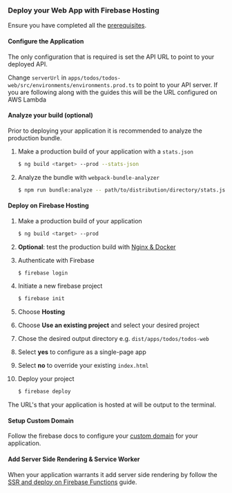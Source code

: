 ### Deploy your Web App with Firebase Hosting

Ensure you have completed all the [prerequisites].

#### Configure the Application

The only configuration that is required is set the API URL to point to your deployed API.

Change `serverUrl` in `apps/todos/todos-web/src/environments/environments.prod.ts` to point to your API server. If you are following along with the guides this will be the URL configured on AWS Lambda

#### Analyze your build (optional)

Prior to deploying your application it is recommended to analyze the production bundle.

1. Make a production build of your application with a `stats.json`

   ```bash
   $ ng build <target> --prod --stats-json
   ```

2. Analyze the bundle with `webpack-bundle-analyzer`

   ```bash
   $ npm run bundle:analyze -- path/to/distribution/directory/stats.json
   ```

#### Deploy on Firebase Hosting

1.  Make a production build of your application

    ```bash
    $ ng build <target> --prod
    ```

2.  **Optional**: test the production build with [Nginx & Docker]
3.  Authenticate with Firebase

    ```bash
    $ firebase login
    ```

4.  Initiate a new firebase project

    ```bash
    $ firebase init
    ```

5.  Choose **Hosting**
6.  Choose **Use an existing project** and select your desired project
7.  Chose the desired output directory e.g. `dist/apps/todos/todos-web`
8.  Select **yes** to configure as a single-page app
9.  Select **no** to override your existing `index.html`
10. Deploy your project

    ```bash
    $ firebase deploy
    ```

The URL's that your application is hosted at will be output to the terminal.

#### Setup Custom Domain

Follow the firebase docs to configure your [custom domain] for your application.

#### Add Server Side Rendering & Service Worker

When your application warrants it add server side rendering by follow the [SSR and deploy on Firebase Functions] guide.

[prerequisites]: https://zero-to-production.dev/guides/getting-started
[nginx & docker]: https://github.com/jonathonadams/zero-to-production/docker/README.md
[custom domain]: https://firebase.google.com/docs/hosting/custom-domain
[ssr and deploy on firebase functions]: https://zero-to-production.dev/guides/ssr-firebase-functions
